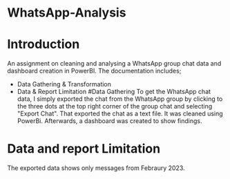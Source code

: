 # WhatsApp-Analysis

# Introduction
An assignment on cleaning and analysing a WhatsApp group chat data and dashboard creation in PowerBI. The documentation includes;
- Data Gathering & Transformation
- Data & Report Limitation
#Data Gathering
To get the WhatsApp chat data, I simply exported the chat from the WhatsApp group by clicking to the three dots at the top right corner of the group chat and selecting "Export Chat". That exported the chat as a text file. It was cleaned using PowerBi. Afterwards, a dashboard was created to show findings.
# Data and report Limitation
The exported data shows only messages from Febraury 2023.
